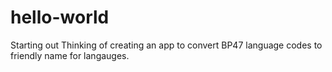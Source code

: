 # hello-world
Starting out
Thinking of creating an app to convert BP47 language codes to friendly name for langauges.
